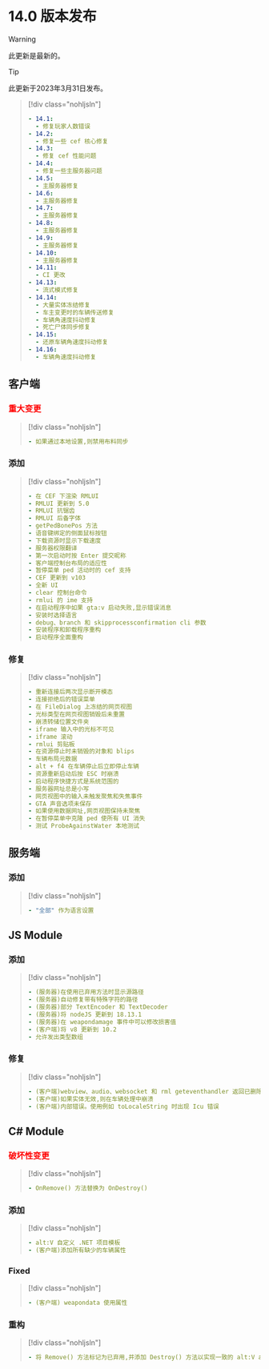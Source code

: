 # 14.0 版本发布 

> [!WARNING]
> 此更新是最新的。

> [!TIP]  
> 此更新于2023年3月31日发布。

> [!div class="nohljsln"] 
> ```yaml
> - 14.1:  
>   - 修复玩家人数错误
> - 14.2:  
>   - 修复一些 cef 核心修复
> - 14.3:
>   - 修复 cef 性能问题
> - 14.4:  
>   - 修复一些主服务器问题
>- 14.5:  
>   - 主服务器修复
> - 14.6:
>   - 主服务器修复
> - 14.7:  
>   - 主服务器修复
> - 14.8:  
>   - 主服务器修复 
> - 14.9:
>   - 主服务器修复
> - 14.10: 
>   - 主服务器修复
> - 14.11:
>   - CI 更改
> - 14.13:
>   - 流式模式修复
> - 14.14:
>   - 大量实体冻结修复   
>   - 车主变更时的车辆传送修复
>   - 车辆角速度抖动修复  
>   - 死亡尸体同步修复
> - 14.15:
>   - 还原车辆角速度抖动修复
> - 14.16:
>   - 车辆角速度抖动修复
> ```

## 客户端

### <span style="color: red;">重大变更</span>

> [!div class="nohljsln"] 
> ```yaml
> - 如果通过本地设置,则禁用布料同步  
> ```

### 添加

> [!div class="nohljsln"]
> ```yaml
> - 在 CEF 下渲染 RMLUI  
> - RMLUI 更新到 5.0  
> - RMLUI 抗锯齿  
> - RMLUI 后备字体
> - getPedBonePos 方法
> - 语音键绑定的侧面鼠标按钮
> - 下载资源时显示下载速度  
> - 服务器权限翻译
> - 第一次启动时按 Enter 提交昵称
> - 客户端控制台布局的适应性  
> - 暂停菜单 ped 活动时的 cef 支持  
> - CEF 更新到 v103  
> - 全新 UI  
> - clear 控制台命令  
> - rmlui 的 ime 支持
> - 在启动程序中如果 gta:v 启动失败,显示错误消息  
> - 安装时选择语言  
> - debug、branch 和 skipprocessconfirmation cli 参数
> - 安装程序和卸载程序重构  
> - 启动程序全面重构  
> ```

### 修复

> [!div class="nohljsln"]
> ``` yaml
> - 重新连接后两次显示断开模态
> - 连接拒绝后的错误菜单  
> - 在 FileDialog 上冻结的网页视图
> - 光标类型在网页视图销毁后未重置  
> - 崩溃转储位置文件夹
> - iframe 输入中的光标不可见
> - iframe 滚动  
> - rmlui 剪贴板  
> - 在资源停止时未销毁的对象和 blips  
> - 车辆布局元数据  
> - alt + f4 在车辆停止后立即停止车辆  
> - 资源重新启动后按 ESC 时崩溃  
> - 启动程序快捷方式是系统范围的  
> - 服务器网址总是小写  
> - 网页视图中的输入未触发聚焦和失焦事件  
> - GTA 声音选项未保存  
> - 如果使用数据网址,网页视图保持未聚焦  
> - 在暂停菜单中克隆 ped 使所有 UI 消失  
> - 测试 ProbeAgainstWater 本地测试  
> ```

## 服务端

### 添加

> [!div class="nohljsln"]
> ```yaml
> - "全部" 作为语言设置
> ```

## JS Module

### 添加
> [!div class="nohljsln"]
> ```yaml
> - (服务器)在使用已弃用方法时显示源路径
> - (服务器)自动修复带有特殊字符的路径
> - (服务器)部分 TextEncoder 和 TextDecoder
> - (服务器)将 nodeJS 更新到 18.13.1
> - (服务器)在 weapondamage 事件中可以修改损害值
> - (客户端)将 v8 更新到 10.2
> - 允许发出类型数组
> ```

### 修复
> [!div class="nohljsln"]
> ```yaml
> - (客户端)webview、audio、websocket 和 rml geteventhandler 返回已删除的响应  
> - (客户端)如果实体无效,则在车辆处理中崩溃  
> - (客户端)内部错误。使用例如 toLocaleString 时出现 Icu 错误
> ```

## C# Module

### <span style="color: red;">破坏性变更</span>

> [!div class="nohljsln"]
> ```yaml
> - OnRemove() 方法替换为 OnDestroy()
> ```

### 添加
> [!div class="nohljsln"]
> ```yaml
> - alt:V 自定义 .NET 项目模板
> - (客户端)添加所有缺少的车辆属性
> ```

### Fixed
> [!div class="nohljsln"]
> ```yaml
> - (客户端) weapondata 使用属性
> ```

### 重构
> [!div class="nohljsln"]
> ```yaml
> - 将 Remove() 方法标记为已弃用,并添加 Destroy() 方法以实现一致的 alt:V api  
> ```
